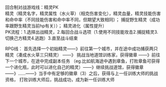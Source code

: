 回合制对战游戏线：精灵PK  
精灵（精灵名字，精灵属性（水火草）（相克伤害变化），精灵血量，精灵技能伤害和命中率（不同技能伤害和命中率不同，但期望大致相同）；
捕捉野生精灵（成功率跟野生精灵当前hp有关））；
精灵进化（属性提升）  
PK流程：1.选择出战精灵，2.每回合战斗选项（1.使用不同技能攻击2.捕捉精灵3.切换己方精灵4.逃跑）3.直至战斗结束

RPG线：
首先选择一个初始精灵——》前往第一个城市，并在途中成功捕获两只精灵（凑成水火草三只精灵） ——》 挑战当地道馆训练家，获得徽章 ——》前往下一个城市，在途中完成副本任务
（eg.比如航海途中遇到章鱼，打败章鱼可获得一个进化瓶，此时可以进化自己的精灵）——》继续挑战道馆，获得徽章——》……——》当手中有足够的徽章（3）之后，获得与上一任训练大师的挑战资格，
打败训练大师后，挑战成功，成为新一任训练大师
